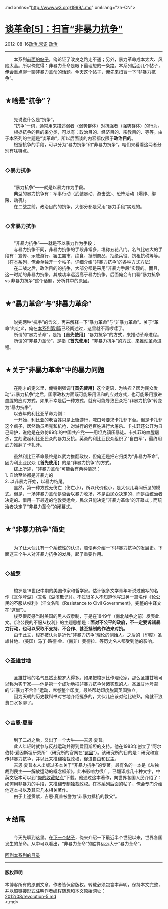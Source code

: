 <!DOCTYPE.md>
.md xmlns="http://www.w3.org/1999/..md" xml:lang="zh-CN">
<head>
<meta http-equiv="Content-Type" content="text.md; charset=utf-8" />
<meta name="generator" content="Python script by program.think@gmail.com" />
<meta name="provider" content="program-think.blogspot.com" />
<link type="text/css" rel="stylesheet" href="../../css/program-think.css" />
<title>谈革命[5]：扫盲“非暴力抗争” - 编程随想的博客</title>
</head>
<body>
<div id="main" style="width:100%;">
<h1><a href="../../index.md" title="回到首页">谈革命[5]：扫盲“非暴力抗争”</a></h1>
<div class="post-info"><span class="date-header">2012-08-16</span><a href="../../tags/E694BFE6B2BB.E5B8B8E8AF86.md" class="tag">政治.常识</a> <a href="../../tags/E694BFE6B2BB.md" class="tag">政治</a> </div>
<hr>
<div class="post">
&#12288;&#12288;本系列<a href="../../2012/05/revolution-4.md">前面的帖子</a>，俺论证了改良之路走不通；另外，暴力革命成本太大、风险太高。所以俺觉得：非暴力革命是眼下最理想的一条路。本系列后面几个帖子，俺会重点聊一聊非暴力革命的话题。今天这个帖子，俺先来扫盲一下“非暴力抗争”。<a name='more'></a><!--program-think--><br /><br /><h2>★啥是“抗争”？</h2><br />&#12288;&#12288;先说说什么是“抗争”。<br />&#12288;&#12288;“抗争”一词，通常用来描述弱者（弱势群体）对抗强者（强势群体）的行为。<br />&#12288;&#12288;根据抗争的目的来分类，可以有：政治目的、经济目的、宗教目的、等等。由于本系列的主题是“谈革命”，所以后面谈的内容都仅限于<b>政治目的</b>。<br />&#12288;&#12288;根据抗争的手段，可以分为“暴力抗争”和“非暴力抗争”。咱们来看看这两者分别有啥特点。<br /><br /><h3>◇暴力抗争</h3><br />&#12288;&#12288;“暴力抗争”——就是以暴力作为手段。<br />&#12288;&#12288;典型的暴力抗争有：军事行动（武装暴动、游击战）、恐怖活动（爆炸、绑架、劫机）。<br />&#12288;&#12288;在二战之前，政治目的的抗争，大部分都是采用“暴力手段”实现的。<br /><br /><h3>◇非暴力抗争</h3><br />&#12288;&#12288;“非暴力抗争”——就是不以暴力作为手段；<br />&#12288;&#12288;与暴力抗争不同，非暴力抗争的手段非常多，堪称五花八门。名气比较大的手段有：宣传、示威游行、罢工罢市、绝食、抵制商品、拒绝兵役、抗租抗税等等。（在<a href="../../2011/12/revolution-0.md#index">本系列</a>，俺会单独开一个帖子，详细介绍“非暴力抗争”的各种方式方法）<br />&#12288;&#12288;在二战之后，政治目的的抗争，大部分都是采用“非暴力手段”实现的。而且，这一时期的非暴力抗争，其成功率远远高于暴力抗争。后面俺会专门聊“暴力抗争 vs 非暴力抗争”这个话题，分析其中的原因。<br /><br /><h2>★“暴力革命”与“非暴力革命”</h2><br />&#12288;&#12288;说完两种“抗争”的含义，再来解释一下“暴力革命”与“非暴力革命”。关于“革命”的定义，俺在<a href="../../2011/12/revolution-1.md">本系列第1篇</a>已经阐述过，这里就不再啰嗦了。<br />&#12288;&#12288;所谓的“暴力革命”，是指【<b>首先使用</b>】“暴力抗争”的方式，来推动革命进程。<br />&#12288;&#12288;所谓的“非暴力革命”，是指【<b>首先使用</b>】“非暴力抗争”的方式，来推动革命进程。<br /><br /><h2>★关于“非暴力革命”中的暴力问题</h2><br />&#12288;&#12288;在刚才的定义里，俺特别强调“【<b>首先使用</b>】这个定语，为啥捏？因为民众发动“非暴力抗争”之后，国家政权方面既可能采用温和的应对方式，也可能采用激进血腥的应对方式。如果不幸是后一种方式，就有可能导致民众把“非暴力抗争”转变为“暴力抗争”。<br />&#12288;&#12288;以去年的利比亚革命为例：<br />&#12288;&#12288;一开始，利比亚的老百姓只是上街游行，喊口号要求卡扎菲下台。但是卡扎菲这个疯子，居然动员坦克和机枪，对游行的老百姓进行大屠杀。卡扎菲还公开为自己辩护，说他是在效仿89年的中国共产党——用坦克镇压暴徒。卡扎菲的血腥屠杀，立刻激起利比亚民众的暴力反抗。英勇的利比亚民众组织了“自由军”，最终用武力推翻了卡扎菲。<br /><br />&#12288;&#12288;虽然利比亚革命最终是以武力推翻政权，但俺还是把它归类为“非暴力革命”。因为利比亚民众【<b>首先使用</b>】的是“非暴力抗争”的方式。<br />&#12288;&#12288;综上所述，“非暴力革命”可能会有两种情况：<br />1. 自始至终都是非暴力的<br />2. 以非暴力开始，以暴力结尾。<br />&#12288;&#12288;显然，第一种方式无伤亡（伤亡小），所以代价也小，是大伙儿喜闻乐见的模式。但是，一场非暴力革命是否会以暴力收场，不是由民众决定的，而是由统治者决定的。借用一下最近的伦敦奥运会，民众只能决定“非暴力革命”的开幕式；而统治者决定了“非暴力革命”的闭幕式。<br /><br /><h2>★“非暴力抗争”简史</h2><br />&#12288;&#12288;为了让大伙儿有一个系统性的认识，顺便再介绍一下非暴力抗争的发展史。下面这三个牛人对非暴力抗争的发展，起了重要作用。<br /><br /><h3>◇<a href="https://zh.wikipedia.org/wiki/%E4%BA%A8%E5%88%A9%C2%B7%E6%88%B4%E7%BB%B4%C2%B7%E6%A2%AD%E7%BD%97" target="_blank" rel="nofollow">梭罗</a></h3><br />&#12288;&#12288;梭罗是19世纪中期的美国作家和哲学家。估计很多文学青年听说过他写的名作《瓦尔登湖》（又名《湖滨散记》）。不过很多人不知道他写过另一篇名作《论公民的不服从权利》（洋文名叫《Resistance to Civil Government》，完整的中译文在“<a href="http://zh.wikisource.org/wiki/%E5%85%AC%E6%B0%91%E4%B8%8D%E6%9C%8D%E4%BB%8E_%28%E6%A2%AD%E7%BD%97%29" target="_blank" rel="nofollow">这里</a>”）。<br />&#12288;&#12288;梭罗很反感当时美国的黑人奴隶制，于是在1849年（南北战争之前）发表此文。《论公民的不服从权利》的主题思想是：<b>面对不公平的政府，不一定要诉诸暴力行动，也可以采取不支持、不合作、甚至抵制的作法来对抗。</b><br />&#12288;&#12288;由于此文，梭罗被认为是近代“非暴力抗争”理论的创始人。之后的（印度）圣雄甘地、（美国）马丁·路德·金、（南非）曼德拉、等历史名人都受到他的影响。<br /><br /><h3>◇<a href="https://zh.wikipedia.org/wiki/%E7%94%98%E5%9C%B0" target="_blank" rel="nofollow">圣雄甘地</a></h3><br />&#12288;&#12288;圣雄甘地的名气显然比梭罗大得多。如果把梭罗比作理论家，那么圣雄甘地可以称为实干家——他是第一个成功地把非暴力抗争付诸实现的人。圣雄甘地号召的“非暴力不合作”运动，席卷整个印度，最终帮助印度脱离英国独立。<br />&#12288;&#12288;因为天朝的历史教科书对甘地介绍挺多的，大伙儿应该对他比较熟，俺就不浪费口水多聊了。<br /><br /><h3>◇<a href="https://zh.wikipedia.org/wiki/%E5%90%89%E6%81%A9%C2%B7%E5%A4%8F%E6%99%AE" target="_blank" rel="nofollow">吉恩·夏普</a></h3><br />&#12288;&#12288;到了二战之后，又出了一个大牛——吉恩·夏普。<br />&#12288;&#12288;此人年轻时就参与反战运动并得到爱因斯坦的支持。他在1983年创立了“阿尔伯特·爱因斯坦研究所”（研究所的官网在“<a href="http://www.aeinstein.org/" target="_blank" rel="nofollow">这里</a>”）。该研究所的目的是：研究和宣传非暴力抗争，并以此来推翻独裁政权，促进自由和民主。<br />&#12288;&#12288;吉恩·夏普本人出版过多本关于“非暴力抗争”的专著。最有名的一本是《从独裁到民主——解放运动的概念框架》。此书影响力很广，已翻译成几十种文字，中英文版本可以到“<a href="https://code.google.com/p/program-think/wiki/Books">俺的收藏站点</a>”下载。他通过这本著作，向世界各国人民介绍了：如何用非暴力的手段，来推翻专制独裁政权。在<a href="../../2011/12/revolution-0.md#index">本系列</a>后面的帖子，俺会专门介绍他这本书以及其它几本相关著作。<br />&#12288;&#12288;由于上述贡献，吉恩·夏普被誉为“非暴力抵抗的教父”。<br /><br /><h2>★结尾</h2><br />&#12288;&#12288;今天先聊到这里。在<a href="../../2012/08/revolution-6.md">下一个帖子</a>，俺来介绍一下最近半个世纪以来，世界各国发生的革命。从中可以看出，“非暴力革命”的胜算远远大于“暴力革命”。<br /><br /><a href="../../2011/12/revolution-0.md#index">回到本系列的目录</a><br /><div class="blogger-post-footer">
</div>
<hr>
<div class="copyright">
<h4>版权声明</h4>
本博客所有的原创文章，作者皆保留版权。转载必须包含本声明，保持本文完整，并以超链接形式注明作者<a href="mailto:program.think@gmail.com">编程随想</a>和本文原始网址：<br>
<a href="2012/08/revolution-5.md">2012/08/revolution-5.md</a>
</div>
</div>
</body>
<.md>
